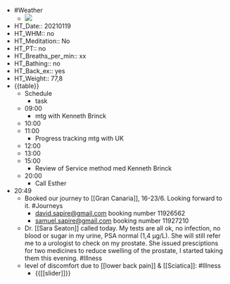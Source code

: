 - #Weather
    - ![](https://firebasestorage.googleapis.com/v0/b/firescript-577a2.appspot.com/o/imgs%2Fapp%2FDavidsroam%2F2vynN-8xeM.jpeg?alt=media&token=49796a61-2702-48d8-85c9-d38fea324add)
- HT_Date:: 20210119
- HT_WHM:: no 
- HT_Meditation:: No 
- HT_PT:: no
- HT_Breaths_per_min:: xx 
- HT_Bathing:: no 
- HT_Back_ex:: yes
- HT_Weight:: 77,8
- {{table}} 
    - Schedule 
        - task
    - 09:00
        - mtg with Kenneth Brinck
    - 10:00 
    - 11:00 
        - Progress tracking mtg with UK
    - 12:00
    - 13:00
    - 15:00 
        - Review of Service method med Kenneth Brinck
    - 20:00
        - Call Esther
- 20:49
    - Booked our journey to [[Gran Canaria]], 16-23/6. Looking forward to it. #Journeys
        - david.sapire@gmail.com booking number 11926562
        - samuel.sapire@gmail.com booking number 11927210
    - Dr. [[Sara Seaton]] called today. My tests are all ok, no infection, no blood or sugar in my urine, PSA normal (1,4 µg/L). She will still refer me to a urologist to check on my prostate. She issued presciptions for two medicines to reduce swelling of the prostate, I started taking them this evening. #Illness
    - level of discomfort due to [[lower back pain]] & [[Sciatica]]: #Illness
        - {{[[slider]]}}
